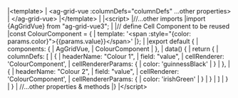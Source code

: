 <framework-specific-section frameworks="vue">
<snippet transform={false}>
|&lt;template>
|     &lt;ag-grid-vue :columnDefs="columnDefs" ...other properties>
|     &lt;/ag-grid-vue>
|&lt;/template>
|
|&lt;script>
|//...other imports
|import {AgGridVue} from "ag-grid-vue3";
|
|// define Cell Component to be reused
|const ColourComponent = {
|   template: '&lt;span :style="{color: params.color}">{{params.value}}&lt;/span>'
|};
|
|export default {
|  components: {
|      AgGridVue,
|      ColourComponent
|  },
|  data() {
|      return {
|          columnDefs: [
|              {
|                  headerName: "Colour 1",
|                  field: "value",
|                  cellRenderer: 'ColourComponent',
|                  cellRendererParams: {
|                       color: 'guinnessBlack'
|                  }
|              },
|              {
|                  headerName: "Colour 2",
|                  field: "value",
|                  cellRenderer: 'ColourComponent',     
|                  cellRendererParams: {
|                       color: 'irishGreen'
|                  }
|              }
|          ]
|      }
|  }
|  //...other properties & methods
|}
|&lt;/script>
</snippet>
</framework-specific-section>